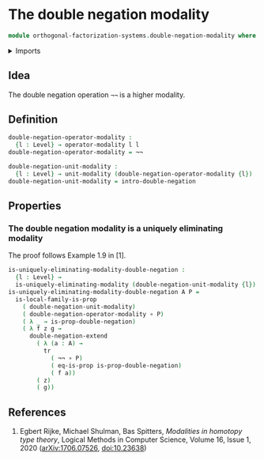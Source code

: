 # The double negation modality

```agda
module orthogonal-factorization-systems.double-negation-modality where
```

<details><summary>Imports</summary>

```agda
open import foundation.double-negation
open import foundation.functions
open import foundation.identity-types
open import foundation.propositions
open import foundation.universe-levels

open import orthogonal-factorization-systems.local-types
open import orthogonal-factorization-systems.modal-operators
open import orthogonal-factorization-systems.uniquely-eliminating-modalities
```

</details>

## Idea

The double negation operation `¬¬` is a higher modality.

## Definition

```agda
double-negation-operator-modality :
  {l : Level} → operator-modality l l
double-negation-operator-modality = ¬¬

double-negation-unit-modality :
  {l : Level} → unit-modality (double-negation-operator-modality {l})
double-negation-unit-modality = intro-double-negation
```

## Properties

### The double negation modality is a uniquely eliminating modality

The proof follows Example 1.9 in [1].

```agda
is-uniquely-eliminating-modality-double-negation :
  {l : Level} →
  is-uniquely-eliminating-modality (double-negation-unit-modality {l})
is-uniquely-eliminating-modality-double-negation A P =
  is-local-family-is-prop
    ( double-negation-unit-modality)
    ( double-negation-operator-modality ∘ P)
    ( λ _ → is-prop-double-negation)
    ( λ f z g →
      double-negation-extend
        ( λ (a : A) →
          tr
            ( ¬¬ ∘ P)
            ( eq-is-prop is-prop-double-negation)
            ( f a))
        ( z)
        ( g))
```

## References

1. Egbert Rijke, Michael Shulman, Bas Spitters, _Modalities in homotopy type
   theory_, Logical Methods in Computer Science, Volume 16, Issue 1, 2020
   ([arXiv:1706.07526](https://arxiv.org/abs/1706.07526),
   [doi:10.23638](https://doi.org/10.23638/LMCS-16%281%3A2%292020))
